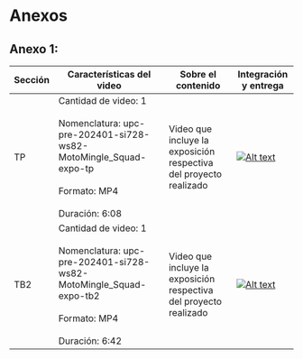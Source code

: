 # Anexos
## Anexo 1:

| Sección | Características del video                                                                                                                     | Sobre el contenido                                                | Integración y entrega                                                                     |
|---------|-----------------------------------------------------------------------------------------------------------------------------------------------|-------------------------------------------------------------------|-------------------------------------------------------------------------------------------|
| TP      | Cantidad de video: 1 <br><br> Nomenclatura: upc-pre-202401-si728-ws82-MotoMingle_Squad-expo-tp <br><br> Formato: MP4 <br><br> Duración: 6:08  | Video que incluye la exposición respectiva del proyecto realizado | [![Alt text](https://img.youtube.com/vi/d03fVWKmiaw/0.jpg)](https://youtu.be/d03fVWKmiaw) |
| TB2     | Cantidad de video: 1 <br><br> Nomenclatura: upc-pre-202401-si728-ws82-MotoMingle_Squad-expo-tb2 <br><br> Formato: MP4 <br><br> Duración: 6:42 | Video que incluye la exposición respectiva del proyecto realizado | [![Alt text](https://img.youtube.com/vi/tW2LYgaXJo4/0.jpg)](https://youtu.be/tW2LYgaXJo4) |
